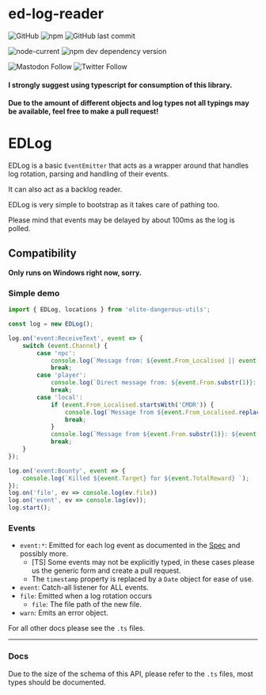 # ed-log-reader
![GitHub](https://img.shields.io/github/license/radarcz/ed-log-reader?style=for-the-badge)
![npm](https://img.shields.io/npm/v/ed-log-reader?style=for-the-badge)
![GitHub last commit](https://img.shields.io/github/last-commit/radarcz/ed-log-reader?style=for-the-badge)

![node-current](https://img.shields.io/node/v/ed-log-reader?style=for-the-badge)
![npm dev dependency version](https://img.shields.io/npm/dependency-version/ed-log-reader/dev/typescript?style=for-the-badge)

![Mastodon Follow](https://img.shields.io/mastodon/follow/109387591320006293?domain=https%3A%2F%2Fgomastodon.cz&style=social)
![Twitter Follow](https://img.shields.io/twitter/follow/datradar?style=social)


#### I strongly suggest using typescript for consumption of this library.
#### Due to the amount of different objects and log types not all typings may be available, feel free to make a pull request!

# EDLog

EDLog is a basic `EventEmitter` that acts as a wrapper around
that handles log rotation, parsing and handling of their events.

It can also act as a backlog reader.

EDLog is very simple to bootstrap as it takes care of pathing too.

Please mind that events may be delayed by about 100ms as the log is polled.

## Compatibility

**Only runs on Windows right now, sorry.**

### Simple demo
```typescript
import { EDLog, locations } from 'elite-dangerous-utils';

const log = new EDLog();

log.on('event:ReceiveText', event => {
    switch (event.Channel) {
        case 'npc':
            console.log(`Message from: ${event.From_Localised || event.From}: ${event.Message_Localised}`);
            break;
        case 'player':
            console.log(`Direct message from: ${event.From.substr(1)}: ${event.Message}`);
            break;
        case 'local':
            if (event.From_Localised.startsWith('CMDR')) {
                console.log(`Message from ${event.From_Localised.replace('Commander ', '')}: ${event.Message}`);
                break;
            }
            console.log(`Message from ${event.From.substr(1)}: ${event.Message}`);
            break;
    }
});

log.on('event:Bounty', event => {
    console.log(`Killed ${event.Target} for ${event.TotalReward} `);
});
log.on('file', ev => console.log(ev.file))
log.on('event', ev => console.log(ev));
log.start();
```

### Events

- `event:*`: Emitted for each log event as documented in the [Spec](https://forums.frontier.co.uk/attachment.php?attachmentid=112608&d=1477509102]) and possibly more.
    - [TS] Some events may not be explicitly typed, in these cases please us the generic form and create a pull request.
    - The `timestamp` property is replaced by a `Date` object for ease of use.
- `event`: Catch-all listener for ALL events.
- `file`: Emitted when a log rotation occurs
    - `file`: The file path of the new file.
- `warn`: Emits an error object.

For all other docs please see the `.ts` files.

---

### Docs

Due to the size of the schema of this API, please refer to the `.ts` files, most types should be documented.
